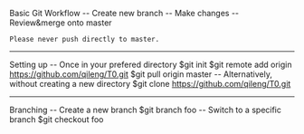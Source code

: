 Basic Git Workflow
	-- Create new branch
	-- Make changes
	-- Review&merge onto master

	Please never push directly to master.
-------------------------------------------------
Setting up
	-- Once in your prefered directory
	$git init
	$git remote add origin https://github.com/qileng/T0.git
	$git pull origin master
	-- Alternatively, without creating a new directory
	$git clone https://github.com/qileng/T0.git

-------------------------------------------------
Branching
	-- Create a new branch
	$git branch foo
	-- Switch to a specific branch
	$git checkout foo
